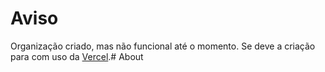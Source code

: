 # Aviso

Organização criado, mas não funcional até o momento. Se deve a criação para com uso da [Vercel](https://vercel.com).# About
